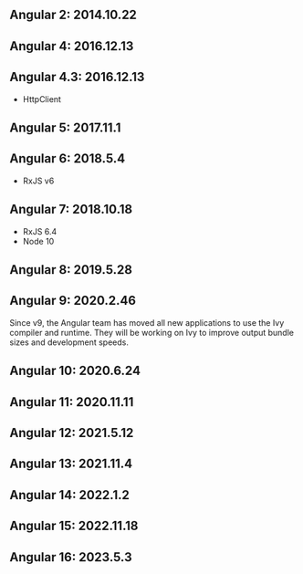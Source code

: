 


## Angular 2: 2014.10.22

## Angular 4: 2016.12.13

## Angular 4.3: 2016.12.13
- HttpClient
  
## Angular 5: 2017.11.1

## Angular 6: 2018.5.4
- RxJS v6


## Angular 7: 2018.10.18
- RxJS 6.4
- Node 10

## Angular 8: 2019.5.28


## Angular 9: 2020.2.46

Since v9, the Angular team has moved all new applications to use the Ivy compiler and runtime. They will be working on Ivy to improve output bundle sizes and development speeds.

## Angular 10: 2020.6.24


## Angular 11: 2020.11.11



## Angular 12: 2021.5.12


## Angular 13: 2021.11.4


## Angular 14: 2022.1.2


## Angular 15: 2022.11.18


## Angular 16: 2023.5.3